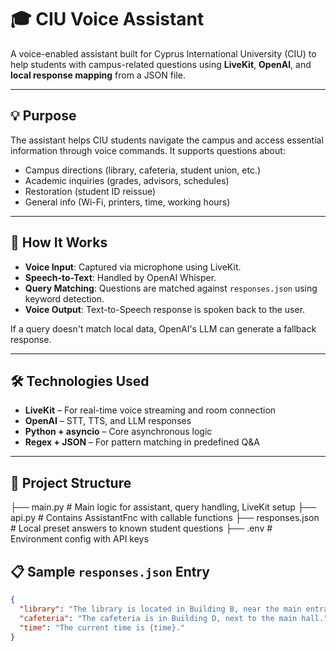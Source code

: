 # 🎓 CIU Voice Assistant

A voice-enabled assistant built for Cyprus International University (CIU) to help students with campus-related questions using **LiveKit**, **OpenAI**, and **local response mapping** from a JSON file.

---

## 💡 Purpose

The assistant helps CIU students navigate the campus and access essential information through voice commands. It supports questions about:

- Campus directions (library, cafeteria, student union, etc.)
- Academic inquiries (grades, advisors, schedules)
- Restoration (student ID reissue)
- General info (Wi-Fi, printers, time, working hours)

---

## 🧠 How It Works

- **Voice Input**: Captured via microphone using LiveKit.
- **Speech-to-Text**: Handled by OpenAI Whisper.
- **Query Matching**: Questions are matched against `responses.json` using keyword detection.
- **Voice Output**: Text-to-Speech response is spoken back to the user.

If a query doesn't match local data, OpenAI's LLM can generate a fallback response.

---

## 🛠 Technologies Used

- **LiveKit** – For real-time voice streaming and room connection
- **OpenAI** – STT, TTS, and LLM responses
- **Python + asyncio** – Core asynchronous logic
- **Regex + JSON** – For pattern matching in predefined Q&A

---

## 📁 Project Structure

├── main.py # Main logic for assistant, query handling, LiveKit setup
├── api.py # Contains AssistantFnc with callable functions
├── responses.json # Local preset answers to known student questions
├── .env # Environment config with API keys

## 📋 Sample `responses.json` Entry

```json
{
  "library": "The library is located in Building B, near the main entrance.",
  "cafeteria": "The cafeteria is in Building D, next to the main hall.",
  "time": "The current time is {time}."
}
